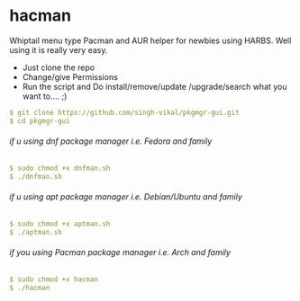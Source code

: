 # hacman
Whiptail menu type Pacman and AUR helper for newbies using HARBS.
Well using it is really very easy.

- Just clone the repo
- Change/give Permissions
- Run the script and Do install/remove/update /upgrade/search what you want to....  ;)

```yaml
$ git clone https://github.com/singh-vikal/pkgmgr-gui.git
$ cd pkgmgr-gui
```
###### if u using dnf package manager i.e. Fedora and family 
```yaml
$ sudo chmod +x dnfman.sh
$ ./dnfman.sh
```
###### if u using apt package manager i.e. Debian/Ubuntu and family
```yaml
$ sudo chmod +x aptman.sh
$ ./aptman.sh
```
###### if you using Pacman package manager i.e. Arch and family
```yaml
$ sudo chmod +x hacman
$ ./hacman
```
